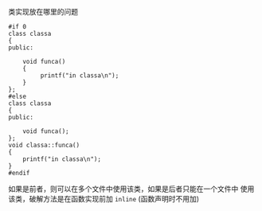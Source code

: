 ﻿类实现放在哪里的问题

```
#if 0
class classa
{
public:

    void funca()
    {
         printf("in classa\n");
    }
};
#else
class classa
{
public:

    void funca();
};
void classa::funca()
{
    printf("in classa\n");
}
#endif
```
如果是前者，则可以在多个文件中使用该类，如果是后者只能在一个文件中 使用该类，破解方法是在函数实现前加 `inline` (函数声明时不用加)